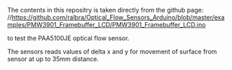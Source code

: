 The contents in this repositry is taken directly from the github page:
//https://github.com/ralbra/Optical_Flow_Sensors_Arduino/blob/master/examples/PMW3901_Framebuffer_LCD/PMW3901_Framebuffer_LCD.ino

to test the PAA5100JE optical flow sensor. 

The sensors reads values of delta x and y for movement of surface from sensor at up to 35mm distance.
 
